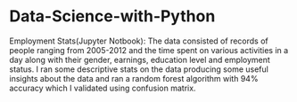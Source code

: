 # Data-Science-with-Python


Employment Stats(Jupyter Notbook): The data consisted of records of people ranging from 2005-2012 and the time spent on various activities in a day along with their gender, earnings, education level and employment status. I ran some descriptive stats on the data producing some useful insights about the data and ran a random forest algorithm with 94% accuracy which I validated using confusion matrix.

